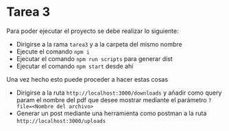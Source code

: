# Tarea 3

Para poder ejecutar el proyecto se debe realizar lo siguiente:
- Dirigirse a la rama `tarea3` y a la carpeta del mismo nombre
- Ejecute el comando `npm i`
- Ejecutar el comando `npm run scripts` para generar dist
- Ejecutar el comando `npm start` desde ahí

Una vez hecho esto puede proceder a hacer estas cosas
- Dirigirse a la ruta `http://localhost:3000/downloads` y añadir como query param el nombre del pdf que desee mostrar mediante el parámetro `?file=<Nombre del archivo>`
- Generar un post mediante una herramienta como postman a la ruta `http://localhost:3000/uploads`

